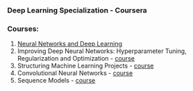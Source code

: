 ### Deep Learning Specialization - Coursera


### Courses:

1. [Neural Networks and Deep Learning](1-neural-networks-and-deep-learning/)
2. Improving Deep Neural Networks: Hyperparameter Tuning, Regularization and Optimization - [course](https://www.coursera.org/learn/deep-neural-network)
3. Structuring Machine Learning Projects - [course](https://www.coursera.org/learn/machine-learning-projects)
4. Convolutional Neural Networks - [course](https://www.coursera.org/learn/convolutional-neural-networks)
5. Sequence Models - [course](https://www.coursera.org/learn/nlp-sequence-models)

